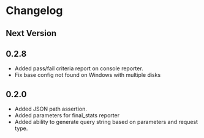 # Changelog

## Next Version


## 0.2.8
  - Added pass/fail criteria report on console reporter.
  - Fix base config not found on Windows with multiple disks  


## 0.2.0

  - Added JSON path assertion.
  - Added parameters for final_stats reporter
  - Added ability to generate query string based on parameters and request type.
 
